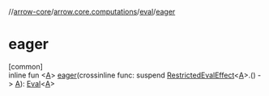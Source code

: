 //[arrow-core](../../../index.md)/[arrow.core.computations](../index.md)/[eval](index.md)/[eager](eager.md)

# eager

[common]\
inline fun &lt;[A](eager.md)&gt; [eager](eager.md)(crossinline func: suspend [RestrictedEvalEffect](../-restricted-eval-effect/index.md)&lt;[A](eager.md)&gt;.() -&gt; [A](eager.md)): [Eval](../../arrow.core/-eval/index.md)&lt;[A](eager.md)&gt;
